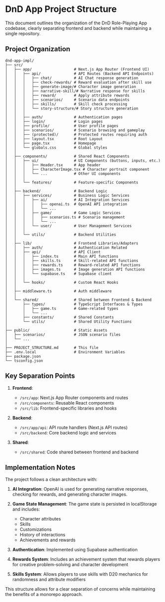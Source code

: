# DnD App Project Structure

This document outlines the organization of the DnD Role-Playing App codebase, clearly separating frontend and backend while maintaining a single repository.

## Project Organization

```
dnd-app-impl/
├── src/
│   ├── app/                   # Next.js App Router (Frontend UI)
│   │   ├── api/               # API Routes (Backend API Endpoints)
│   │   │   ├── chat/          # AI Chat response generation
│   │   │   ├── check-rewards/ # Reward evaluation after skill use
│   │   │   ├── generate-image/# Character image generation
│   │   │   ├── narrative-skill/# Narrative response for skills
│   │   │   ├── reward/        # Apply attribute rewards
│   │   │   ├── scenarios/     # Scenario data endpoints
│   │   │   ├── skills/        # Skill check processing
│   │   │   └── story-structure/# Story structure generation
│   │   │
│   │   ├── auth/              # Authentication pages
│   │   ├── login/             # Login pages
│   │   ├── profile/           # User profile pages
│   │   ├── scenarios/         # Scenario browsing and gameplay
│   │   ├── (protected)/       # Protected routes requiring auth
│   │   ├── layout.tsx         # Root Layout
│   │   ├── page.tsx           # Homepage
│   │   └── globals.css        # Global styles
│   │
│   ├── components/            # Shared React Components
│   │   ├── ui/                # UI Components (buttons, inputs, etc.)
│   │   │   ├── Header.tsx     # App header
│   │   │   ├── CharacterImage.tsx # Character portrait component
│   │   │   └── ...            # Other UI components
│   │   │
│   │   └── features/          # Feature-specific Components
│   │
│   ├── backend/               # Backend Logic
│   │   ├── services/          # Business Logic Services
│   │   │   ├── ai/            # AI Integration Services
│   │   │   │   ├── openai.ts  # OpenAI API integration
│   │   │   │   └── ...
│   │   │   ├── game/          # Game Logic Services
│   │   │   │   ├── scenarios.ts # Scenario management
│   │   │   │   └── ...
│   │   │   └── user/          # User Management Services
│   │   │
│   │   └── utils/             # Backend Utilities
│   │
│   ├── lib/                   # Frontend Libraries/Adapters
│   │   ├── auth/              # Authentication Related
│   │   ├── api/               # API Client
│   │   │   ├── index.ts       # Main API functions
│   │   │   ├── skills.ts      # Skill-related API functions
│   │   │   ├── rewards.ts     # Reward-related API functions
│   │   │   ├── images.ts      # Image generation API functions
│   │   │   └── supabase.ts    # Supabase client
│   │   │
│   │   └── hooks/             # Custom React Hooks
│   │
│   ├── middleware.ts          # Auth middleware
│   │
│   └── shared/                # Shared between Frontend & Backend
│       ├── types/             # TypeScript Interfaces & Types
│       │   ├── game.ts        # Game-related types
│       │   └── ...
│       ├── constants/         # Shared Constants
│       └── utils/             # Shared Utility Functions
│
├── public/                    # Static Assets
│   ├── scenarios/             # JSON scenario files
│   └── ...
│
├── PROJECT_STRUCTURE.md       # This file
├── .env.local                 # Environment Variables
├── package.json
└── tsconfig.json
```

## Key Separation Points

1. **Frontend**:
   - `/src/app`: Next.js App Router components and routes
   - `/src/components`: Reusable React components
   - `/src/lib`: Frontend-specific libraries and hooks

2. **Backend**:
   - `/src/app/api`: API route handlers (Next.js API routes)
   - `/src/backend`: Core backend logic and services
   
3. **Shared**:
   - `/src/shared`: Code shared between frontend and backend

## Implementation Notes

The project follows a clean architecture with:

1. **AI Integration**: OpenAI is used for generating narrative responses, checking for rewards, and generating character images.

2. **Game State Management**: The game state is persisted in localStorage and includes:
   - Character attributes
   - Skills
   - Customizations 
   - History of interactions
   - Achievements and rewards

3. **Authentication**: Implemented using Supabase authentication

4. **Rewards System**: Includes an achievement system that rewards players for creative problem-solving and character development

5. **Skills System**: Allows players to use skills with D20 mechanics for randomness and attribute modifiers

This structure allows for a clear separation of concerns while maintaining the benefits of a monorepo approach. 